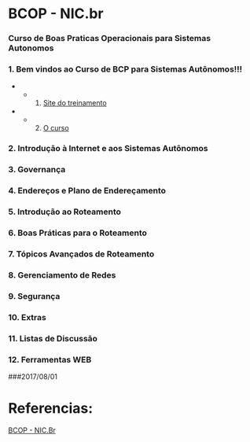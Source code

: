 # BCOP - NIC.br
### Curso de Boas Praticas Operacionais para Sistemas Autonomos

### 1. Bem vindos ao Curso de BCP para Sistemas Autônomos!!!

* - 1. [Site do treinamento](http://moodle.saladeaula.nic.br/mod/url/view.php?id=1001)
* - 2. [O curso](http://moodle.saladeaula.nic.br/mod/resource/view.php?id=1206)


### 2. Introdução à Internet e aos Sistemas Autônomos

### 3. Governança

### 4. Endereços e Plano de Endereçamento

### 5. Introdução ao Roteamento

### 6. Boas Práticas para o Roteamento

### 7. Tópicos Avançados de Roteamento

### 8. Gerenciamento de Redes

### 9. Segurança

### 10. Extras

### 11. Listas de Discussão

### 12. Ferramentas WEB


###2017/08/01
# Referencias:
[BCOP - NIC.Br](http://moodle.saladeaula.nic.br/course/view.php?id=13)
